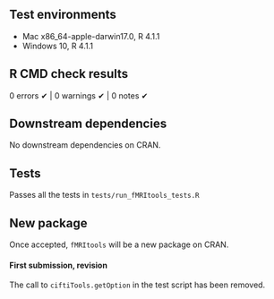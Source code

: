 ## Test environments

* Mac x86_64-apple-darwin17.0, R 4.1.1
* Windows 10, R 4.1.1

## R CMD check results

0 errors ✔ | 0 warnings ✔ | 0 notes ✔

## Downstream dependencies

No downstream dependencies on CRAN.

## Tests

Passes all the tests in `tests/run_fMRItools_tests.R`

## New package

Once accepted, `fMRItools` will be a new package on CRAN.

#### First submission, revision

The call to `ciftiTools.getOption` in the test script has been removed. 